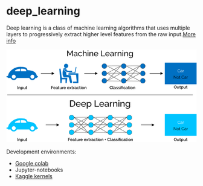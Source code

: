 # deep_learning

Deep learning is a class of machine learning algorithms that uses multiple layers to progressively extract higher level features from the raw input.[More info](https://en.wikipedia.org/wiki/Deep_learning)

![image.png](./assets/dl.png)


Development environments:

* [Google colab](https://colab.research.google.com/)
* Jupyter-notebooks
* [Kaggle kernels](https://www.kaggle.com/)
